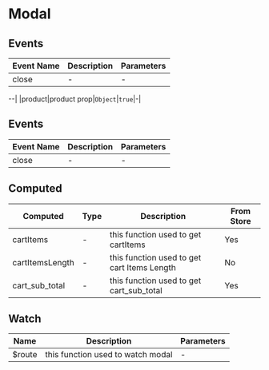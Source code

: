 # Modal

## Events

<!-- @vuese:Modal:events:start -->
|Event Name|Description|Parameters|
|---|---|---|
|close|-|-|

<!-- @vuese:Modal:events:end -->


--|
|product|product prop|`Object`|`true`|-|

<!-- @vuese:Modal:props:end -->


## Events

<!-- @vuese:Modal:events:start -->
|Event Name|Description|Parameters|
|---|---|---|
|close|-|-|

<!-- @vuese:Modal:events:end -->


## Computed

<!-- @vuese:Modal:computed:start -->
|Computed|Type|Description|From Store|
|---|---|---|---|
|cartItems|-|this function used to get cartItems|Yes|
|cartItemsLength|-|this function used to get cart Items Length|No|
|cart_sub_total|-|this function used to get cart_sub_total|Yes|

<!-- @vuese:Modal:computed:end -->


## Watch

<!-- @vuese:Modal:watch:start -->
|Name|Description|Parameters|
|---|---|---|
|$route|this function used to watch modal|-|

<!-- @vuese:Modal:watch:end -->


